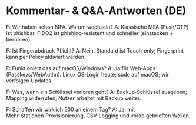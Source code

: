 # Kommentar‑ & Q&A‑Antworten (DE)

F: Wir haben schon MFA. Warum wechseln?
A: Klassische MFA (Push/OTP) ist phishbar. FIDO2 ist phishing‑resistent und schneller (einstecken + berühren).

F: Ist Fingerabdruck Pflicht?
A: Nein. Standard ist Touch‑only; Fingerprint kann per Policy aktiviert werden.

F: Funktioniert das auf macOS/Windows?
A: Ja für Web‑Apps (Passkeys/WebAuthn). Linux OS‑Login heute; sudo auf macOS; wir verfolgen Updates.

F: Was, wenn ein Schlüssel verloren geht?
A: Backup‑Schlüssel ausgeben; Mapping widerrufen; Nutzer arbeitet mit Backup weiter.

F: Schaffen wir wirklich 500 an einem Tag?
A: Ja, mit Mehr‑Stationen‑Provisionierung, CSV‑Logging und vorab gebrieften Wellen.
